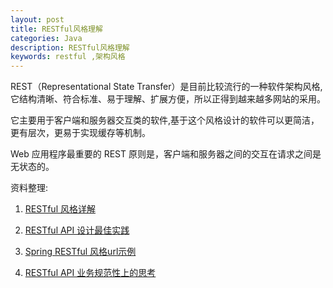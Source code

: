 ```yaml
---
layout: post
title: RESTful风格理解
categories: Java
description: RESTful风格理解
keywords: restful ,架构风格
---
```


REST（Representational State Transfer）是目前比较流行的一种软件架构风格,它结构清晰、符合标准、易于理解、扩展方便，所以正得到越来越多网站的采用。<!--\n\n-->

它主要用于客户端和服务器交互类的软件,基于这个风格设计的软件可以更简洁，更有层次，更易于实现缓存等机制。  

Web 应用程序最重要的 REST 原则是，客户端和服务器之间的交互在请求之间是无状态的。
    
资料整理:
  
  1. [RESTful 风格详解](http://kb.cnblogs.com/page/512047/)
  
  2. [RESTful API 设计最佳实践](http://blog.jobbole.com/41233/)
  
  3. [Spring RESTful 风格url示例](http://www.xdemo.org/spring-restful/)
  
  4. [RESTful API 业务规范性上的思考](http://mp.weixin.qq.com/s?__biz=MzI4MjAwMTk0OA==&mid=2247483658&idx=1&sn=433269ea7c955c5f504614ae1d8b6387)